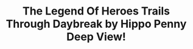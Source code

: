 ---
title: The Legend Of Heroes Trails Through Daybreak by Hippo Penny Deep View!
layout: scoredetail
permalink: /meta-score/the-legend-of-heroes-trails-through-daybreak
header:
  teaser: /assets/images/the-legend-of-heroes-trails-through-daybreak.jpg
  video:
    id: RE6ai07tu5g
    provider: youtube
---